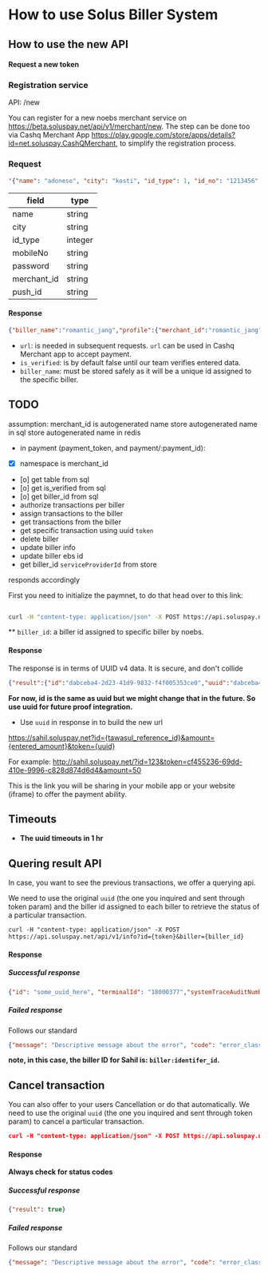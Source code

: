 # How to use Solus Biller System


## How to use the new API

#### Request a new token

### Registration service


API: /new

You can register for a new noebs merchant service on https://beta.soluspay.net/api/v1/merchant/new. The step can be done too via Cashq Merchant App https://play.google.com/store/apps/details?id=net.soluspay.CashQMerchant, to simplify the registration process.

### Request


```json
'{"name": "adonese", "city": "kosti", "id_type": 1, "id_no": "1213456", "mobileNo": "0912141671", "push_id": "device-uuid-code", "password": "1214", "mobile": "0912141679","merchant_id": "assasd"}'
```

| field | type |
|-------|------|
|name |string |
|city | string|
|id_type | integer |
| mobileNo| string |
|password | string |
| merchant_id | string |
|push_id | string |


#### Response

```json
{"biller_name":"romantic_jang","profile":{"merchant_id":"romantic_jang","name":"adonese","city":"kosti","mobile":"0912141679","id_type":1,"id_no":"1213456","push_id":"","password":"$2a$08$VHTQqbN.U7aZGjjELxXNyeV0Okwjj267VMa.t4keHPoUKsGjDKnsO","is_verified":false,"biller_id":""},"result":"ok","url":"https://beta.soluspay.net/api/v1/payment/romantic_jang"}
```

- `url`: is needed in subsequent requests. `url` can be used in Cashq Merchant app to accept payment.
- `is_verified`: is by default false until our team verifies entered data.
- `biller_name`: must be stored safely as it will be a unique id assigned to the specific biller.

## TODO

assumption: merchant_id is autogenerated name
store autogenerated name in sql
store autogenerated name in redis

* in payment (payment_token, and payment/:payment_id):

- [x] namespace is merchant_id
- [o] get table from sql
- [o] get is_verified from sql
- [o] get biller_id from sql
- authorize transactions per biller
- assign transactions to the biller
- get transactions from the biller
- get specific transaction using uuid `token`
- delete biller
- update biller info
- update biller ebs id
- get biller_id `serviceProviderId` from store


responds accordingly


First you need to initialize the paymnet, to do that head over to this link:



```sh

curl -H "content-type: application/json" -X POST https://api.soluspay.net/api/v1/payment_token/$biller_id
```

** `biller_id`: a biller id assigned to specific biller by noebs.

#### Response

The response is in terms of UUID v4 data. It is secure, and don't collide

```json
{"result":{"id":"dabceba4-2d23-41d9-9832-f4f005353ce0","uuid":"dabceba4-2d23-41d9-9832-f4f005353ce0"},"uuid":"dabceba4-2d23-41d9-9832-f4f005353ce0"}
```

**For now, id is the same as uuid but we might change that in the future. So use uuid for future proof integration.**

- Use `uuid` in response in to build the new url

https://sahil.soluspay.net?id={tawasul_reference_id}&amount={entered_amount}&token={uuid}

For example: http://sahil.soluspay.net/?id=123&token=cf455236-69dd-410e-9996-c828d874d6d4&amount=50

This is the link you will be sharing in your mobile app or your website (iframe) to offer the payment ability.

## Timeouts

- **The uuid timeouts in 1 hr**

## Quering result API

In case, you want to see the previous transactions, we offer a querying api.

We need to use the original `uuid` (the one you inquired and sent through token param) and the biller id assigned to each biller to retrieve the status of a particular transaction.

```curl -H "content-type: application/json" -X POST https://api.soluspay.net/api/v1/info?id={token}&biller={biller_id}```


#### Response

##### Successful response

```json
{"id": "some_uuid_here", "terminalId": "18000377","systemTraceAuditNumber": 76,"clientId": "ACTS","responseMessage": "Approval","responseStatus": "Successful","responseCode": 0,"tranDateTime": "200419085611","tranFee": 1.5,"additionalAmount": -1}
```

##### Failed response

Follows our standard 

```json
{"message": "Descriptive message about the error", "code": "error_class"}
```


**note, in this case, the biller ID for Sahil is: `biller:identifer_id`.**


## Cancel transaction

You can also offer to your users Cancellation or do that automatically.
We need to use the original `uuid` (the one you inquired and sent through token param) to cancel a particular transaction.

```json
curl -H "content-type: application/json" -X POST https://api.soluspay.net/api/v1/cancel?id={token}
```


#### Response

**Always check for status codes**

##### Successful response

```json
{"result": true}
```

##### Failed response

Follows our standard 

```json
{"message": "Descriptive message about the error", "code": "error_class"}
```
